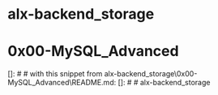 # alx-backend_storage
# 0x00-MySQL_Advanced
[]: # # with this snippet from alx-backend_storage\0x00-MySQL_Advanced\README.md:
[]: # # alx-backend_storage